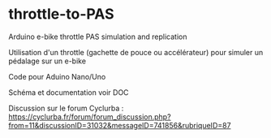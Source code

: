 # throttle-to-PAS
Arduino e-bike throttle PAS simulation and replication

Utilisation d'un throttle (gachette de pouce ou accélérateur) pour simuler un pédalage sur un e-bike

Code pour Aduino Nano/Uno

Schéma et documentation voir DOC

Discussion sur le forum Cyclurba :
 https://cyclurba.fr/forum/forum_discussion.php?from=11&discussionID=31032&messageID=741856&rubriqueID=87

